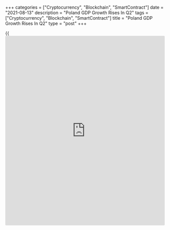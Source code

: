 +++
categories = ["Cryptocurrency", "Blockchain", "SmartContract"]
date = "2021-08-13"
description = "Poland GDP Growth Rises In Q2"
tags = ["Cryptocurrency", "Blockchain", "SmartContract"]
title = "Poland GDP Growth Rises In Q2"
type = "post"
+++

{{<iframe id="large-banner" src="https://www.bounty.group/#slide=12.0" width="100%" height="600" scrolling="no" style="border: 0px solid rgb(216, 221, 230); border-radius: 3px;">}}

Poland's [economy][1] increased in the second quarter, preliminary
estimate from Statistics Poland showed on Friday.

Gross domestic product gained 1.9 percent sequentially in the second
quarter, following a 1.3 percent growth in the first quarter. GDP had
contracted 9.2 percent in the second quarter of 2020.

Economists had expected 2.1 percent growth in the second quarter.

On a year-on-year basis, GDP grew by an unadjusted 10.9 percent, after a
0.9 percent decline a quarter ago.

Seasonally adjusted GDP expanded 10.7 percent annually versus a 1.3
percent fall in the first quarter.

For comments and feedback [contact](https://www.playgroundfx.com/contact/): editorial@rtt[news](https://www.letsplayfx.com/blog/forex-news-website/).com

[Economic News][1]

 **What parts of the world are seeing the best (and worst) economic
performances lately? Click[here][2] to check out our [Econ Scorecard][2]
and find out! See up-to-the-moment [ranking](https://www.playgroundfx.com/blog/crypto-exchange-ranking/)s for the best and worst
performers in [GDP][3], [unemployment rate][4], [inflation][5] and much
more.**

   1. www.rtt[news](https://www.letsplayfx.com/blog/forex-news-website/).com/Content/EconomicNews.aspx
   2. www.rtt[news](https://www.letsplayfx.com/blog/forex-news-website/).com/economic-scorecard/world-rank/unemployment-rate/highest-performance.aspx
   3. www.rtt[news](https://www.letsplayfx.com/blog/forex-news-website/).com/economic-scorecard/world-rank/GDP/highest-performance.aspx
   4. www.rtt[news](https://www.letsplayfx.com/blog/forex-news-website/).com/economic-scorecard/world-rank/unemployment-rate/lowest-performance.aspx
   5. www.rtt[news](https://www.letsplayfx.com/blog/forex-news-website/).com/economic-scorecard/world-rank/CPI/highest-performance.aspx